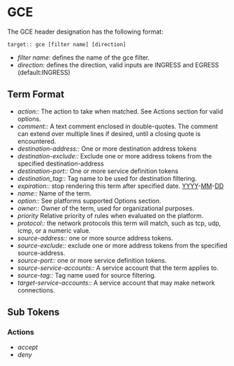 # GCE

The GCE header designation has the following format:

```
target:: gce [filter name] [direction]
```

* _filter name_: defines the name of the gce filter.
* _direction_: defines the direction, valid inputs are INGRESS and EGRESS (default:INGRESS)

## Term Format

* _action::_ The action to take when matched. See Actions section for valid options.
* _comment::_ A text comment enclosed in double-quotes.  The comment can extend over multiple lines if desired, until a closing quote is encountered.
* _destination-address::_ One or more destination address tokens
* _destination-exclude::_ Exclude one or more address tokens from the specified destination-address
* _destination-port::_ One or more service definition tokens
* _destination_tag::_ Tag name to be used for destination filtering.
* _expiration::_ stop rendering this term after specified date. [YYYY](YYYY.md)-[MM](MM.md)-[DD](DD.md)
* _name::_ Name of the term.
* _option::_ See platforms supported Options section.
* _owner::_ Owner of the term, used for organizational purposes.
* _priority_ Relative priority of rules when evaluated on the platform.
* _protocol::_ the network protocols this term will match, such as tcp, udp, icmp, or a numeric value.
* _source-address::_ one or more source address tokens.
* _source-exclude::_ exclude one or more address tokens from the specified source-address.
* _source-port::_ one or more service definition tokens.
* _source-service-accounts::_ A service account that the term applies to.
* _source-tag::_ Tag name used for source filtering.
* _target-service-accounts::_ A service account that may make network connections.

## Sub Tokens

### Actions

* _accept_
* _deny_
